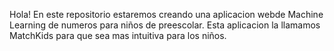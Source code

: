 Hola!
En este repositorio estaremos creando una aplicacion webde Machine Learning de numeros para niños de preescolar.
Esta aplicacion la llamamos MatchKids para que sea mas intuitiva para los niños.
